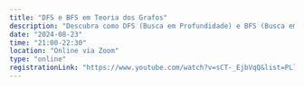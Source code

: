 ```yaml
---
title: "DFS e BFS em Teoria dos Grafos"
description: "Descubra como DFS (Busca em Profundidade) e BFS (Busca em Largura) transformam a teoria dos grafos em soluções práticas. Vamos explorar suas aplicações e impacto nas estruturas de dados e algoritmos."
date: "2024-08-23"
time: "21:00-22:30"
location: "Online via Zoom"
type: "online"
registrationLink: "https://www.youtube.com/watch?v=sCT-_EjbVqQ&list=PLl10TyPY67Jgbh4QdRlRKr-7PjB9i5hWg"
---
```

